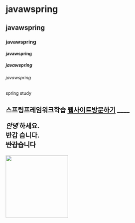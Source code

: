 # javawspring
## javawspring
### javawspring
#### javawspring
##### javawspring
###### javawspring
spring study
<h2>스프링프레임워크학습</h>
<a href="http://49.142.157.251:9090/green2209S_15" target = _blank"> 웹사이트방문하기</a>
 <!-- 선그리기 -->
____

 <!-- 글자속성 -->
*안녕* 하세요. <br/> <!-- 기울임 (**) -->
**반갑** 습니다. <br/><!-- 글자두껍게 (** **) -->
~~반갑~~습니다<br/> <!-- 취소선 -->

<img src="http://49.142.157.251:9090/green2209S_15/images/slide6.jpg" width="200px"/><br/>
